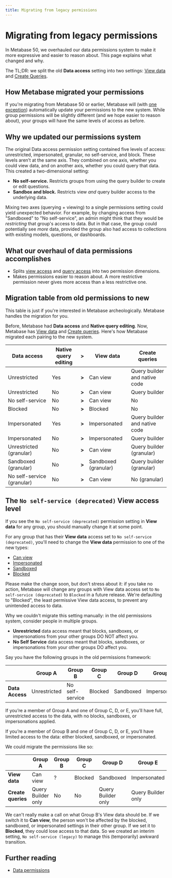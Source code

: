 ```yaml
---
title: Migrating from legacy permissions
---
```


# Migrating from legacy permissions

In Metabase 50, we overhauled our data permissions system to make it more expressive and easier to reason about. This page explains what changed and why.

The TL;DR: we split the old **Data access** setting into two settings: [View data](./data.md#can-view-data-permission) and [Create Queries](./data.md#create-queries-permissions).

## How Metabase migrated your permissions

If you're migrating from Metabase 50 or earlier, Metabase will (with [one exception](#the-no-self-service-deprecated-view-access-level)) automatically update your permissions to the new system. While group permissions will be slightly different (and we hope easier to reason about), your groups will have the same levels of access as before.

## Why we updated our permissions system

The original Data access permission setting contained five levels of access: unrestricted, impersonated, granular, no self-service, and block. These levels aren’t at the same axis. They combined on one axis, whether you could view data, and on another axis, whether you could query that data. This created a two-dimensional setting:

- **No self-service.** Restricts groups from using the query builder to create or edit questions.
- **Sandbox and block.** Restricts view _and_ query builder access to the underlying data.

Mixing two axes (querying + viewing) to a single permissions setting could yield unexpected behavior. For example, by changing access from "Sandboxed" to "No self-service", an admin might think that they would be _restricting_ that group's access to data. But in that case, the group could potentially see _more_ data, provided the group also had access to collections with existing models, questions, or dashboards.

## What our overhaul of data permissions accomplishes

- Splits [view access](./data.md#view-data-permissions) and [query access](./data.md#create-queries-permissions) into two permission dimensions.
- Makes permissions easier to reason about. A more restrictive permission never gives more access than a less restrictive one.

## Migration table from old permissions to new

This table is just if you're interested in Metabase archeologically. Metabase handles the migration for you.

Before, Metabase had **Data access** and **Native query editing**. Now, Metabase has [View data](./data.md#view-data-permissions) and [Create queries](./data.md#create-queries-permissions). Here's how Metabase migrated each pairing to the new system.

| **Data access**            | **Native query editing** | **>** | **View data**        | **Create queries**            |
| -------------------------- | ------------------------ | ----- | -------------------- | ----------------------------- |
| Unrestricted               | Yes                      | **>** | Can view             | Query builder and native code |
| Unrestricted               | No                       | **>** | Can view             | Query builder                 |
| No self-service            | No                       | **>** | Can view             | No                            |
| Blocked                    | No                       | **>** | Blocked              | No                            |
| Impersonated               | Yes                      | **>** | Impersonated         | Query builder and native code |
| Impersonated               | No                       | **>** | Impersonated         | Query builder                 |
| Unrestricted (granular)    | No                       | **>** | Can view             | Query builder (granular)      |
| Sandboxed (granular)       | No                       | **>** | Sandboxed (granular) | Query builder (granular)      |
| No self-service (granular) | No                       | **>** | Can view             | No (granular)                 |

## The `No self-service (deprecated)` View access level

If you see the `No self-service (deprecated)` permission setting in **View data** for any group, you should manually change it at some point.

For any group that has their **View data** access set to `No self-service (deprecated)`, you'll need to change the **View data** permission to one of the new types:

- [Can view](./data.md#can-view-data-permission)
- [Impersonated](./data.md#impersonated-view-data-permission)
- [Sandboxed](./data.md#sandboxed-view-data-permission)
- [Blocked](./data.md#blocked-view-data-permission)

Please make the change soon, but don't stress about it: if you take no action, Metabase will change any groups with View data access set to `No self-service (deprecated)` to `Blocked` in a future release. We're defaulting to "Blocked", the least permissive View data access, to prevent any unintended access to data.

Why we couldn't migrate this setting manually: in the old permissions system, consider people in multiple groups.

- **Unrestricted** data access meant that blocks, sandboxes, or impersonations from your other groups DO NOT affect you.
- **No Self Service** data access meant that blocks, sandboxes, or impersonations from your other groups DO affect you.

Say you have the following groups in the old permissions framework:

|                 | **Group A**  | **Group B**     | **Group C** | **Group D** | **Group E**  |
| --------------- | ------------ | --------------- | ----------- | ----------- | ------------ |
| **Data Access** | Unrestricted | No self-service | Blocked     | Sandboxed   | Impersonated |

If you’re a member of Group A and one of Group C, D, or E, you’ll have full, unrestricted access to the data, with no blocks, sandboxes, or impersonations applied.

If you’re a member of Group B and one of Group C, D, or E, you’ll have limited access to the data: either blocked, sandboxed, or impersonated.

We could migrate the permissions like so:

|                    | **Group A**        | **Group B** | **Group C** | **Group D**        | **Group E**        |
| ------------------ | ------------------ | ----------- | ----------- | ------------------ | ------------------ |
| **View data**      | Can view           | ?           | Blocked     | Sandboxed          | Impersonated       |
| **Create queries** | Query Builder only | No          | No          | Query Builder only | Query Builder only |

We can't really make a call on what Group B's View data should be. If we switch it to **Can view**, the person won't be affected by the blocked, sandboxed, or impersonated settings in their other group. If we set it to **Blocked**, they could lose access to that data. So we created an interim setting, `No self-service (legacy)` to manage this (temporarily) awkward transition.

## Further reading

- [Data permissions](./data.md)
